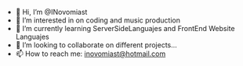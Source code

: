 - 👋 Hi, I’m @INovomiast
- 👀 I’m interested in on coding and music production
- 🌱 I’m currently learning ServerSideLanguajes and FrontEnd Website Languajes
- 💞️ I’m looking to collaborate on different projects...
- 📫 How to reach me: inovomiast@hotmail.com

<!---
INovomiast/INovomiast is a ✨ special ✨ repository because its `README.md` (this file) appears on your GitHub profile.
You can click the Preview link to take a look at your changes.
--->

